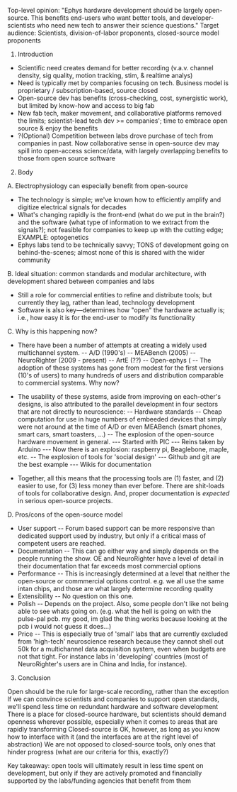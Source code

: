 Top-level opinion: "Ephys hardware development should be largely open-source. This benefits end-users who want better tools, and developer-scientists who need new tech to answer their science questions."
Target audience: Scientists, division-of-labor proponents, closed-source model proponents

1. Introduction

 - Scientific need creates demand for better recording (v.a.v. channel density, sig quality, motion tracking, stim, & realtime analys)
 - Need is typically met by companies focusing on tech. Business model is proprietary / subscription-based, source closed
 - Open-source dev has benefits (cross-checking, cost, synergistic work), but limited by know-how and access to big fab
 - New fab tech, maker movement, and collaborative platforms removed the limits; scientist-lead tech dev >= companies'; time to embrace open source & enjoy the benefits
 - ?(Optional) Competition between labs drove purchase of tech from companies in past. Now collaborative sense in open-source dev may spill into open-access science/data, with largely overlapping benefits to those from open source software

2. Body

A. Electrophysiology can especially benefit from open-source
- The technology is simple; we've known how to efficiently amplify and digitize electrical signals for decades
- What's changing rapidly is the front-end (what do we put in the brain?) and the software (what type of information to we extract from the signals?); not feasible for companies to keep up with the cutting edge; EXAMPLE: optogenetics
- Ephys labs tend to be technically savvy; TONS of development going on behind-the-scenes; almost none of this is shared with the wider community

B. Ideal situation: common standards and modular architecture, with development shared between companies and labs
- Still a role for commercial entities to refine and distribute tools; but currently they lag, rather than lead, technology development
- Software is also key—determines how "open" the hardware actually is; i.e., how easy it is for the end-user to modify its functionality

C. Why is this happening now?
- There have been a number of attempts at creating a widely used multichannel system. 
-- A/D (1990's)
-- MEABench (2005)
-- NeuroRighter (2009 - present)
-- ArtE (??)
-- Open-ephys (
-- The adoption of these systems has gone from modest for the first versions (10's of users) to  many hundreds of users and distribution comparable to commercial systems. Why now?

- The usability of these systems, aside from improving on each-other's designs, is also attributed to the parallel development in four sectors that are not directly to neuroscience:
-- Hardware standards
-- Cheap computation for use in huge numbers of embeeded devices that simply were not around at the time of A/D or even MEABench (smart phones, smart cars, smart toasters, ...)
-- The explosion of the open-source hardware movement in general. 
--- Started with PIC
--- Reins taken by Arduino
--- Now there is an explosion: raspberry pi, Beaglebone, maple, etc.
-- The explosion of tools for 'social design'
--- Github and git are the best example
--- Wikis for documentation

- Together, all this means that the processing tools are (1) faster, and (2) easier to use, for (3) less money than ever before. There are shit-loads of tools for collaborative design. And, proper documentation is _expected_ in serious open-source projects. 

D. Pros/cons of the open-source model

- User support
-- Forum based support can be more responsive than dedicated support used by industry, but only if a critical mass of competent users are reached.
- Documentation
-- This can go either way and simply depends on the people running the show. OE and NeuroRighter have a level of detail in their documentation that far exceeds most commercial options
- Performance
-- This is increasingly determined at a level that neither the open-source or commmercial options control. e.g. we all use the same intan chips, and those are what largely determine recording quality
- Extensibility
-- No question on this one.
- Polish
-- Depends on the project. Also, some people don't like not being able to see whats going on. (e.g. what the hell is going on with the pulse-pal pcb. my good, im glad the thing works because looking at the pcb i would not guess it does...)
- Price
-- This is especially true of 'small' labs that are currently excluded from 'high-tech' neuroscience research because they cannot shell out 50k for a multichannel data acquisition system, even when budgets are not that tight. For instance labs in 'developing' countries (most of NeuroRighter's users are in China and India, for instance).


3. Conclusion

Open should be the rule for large-scale recording, rather than the exception
If we can convince scientists and companies to support open standards, we'll spend less time on redundant hardware and software development
There is a place for closed-source hardware, but scientists should demand openness wherever possible, especially when it comes to areas that are rapidly transforming
Closed-source is OK, however, as long as you know how to interface with it (and the interfaces are at the right level of abstraction)
We are not opposed to closed-source tools, only ones that hinder progress (what are our criteria for this, exactly?)

Key takeaway: open tools will ultimately result in less time spent on development, but only if they are actively promoted and financially supported by the labs/funding agencies that benefit from them
